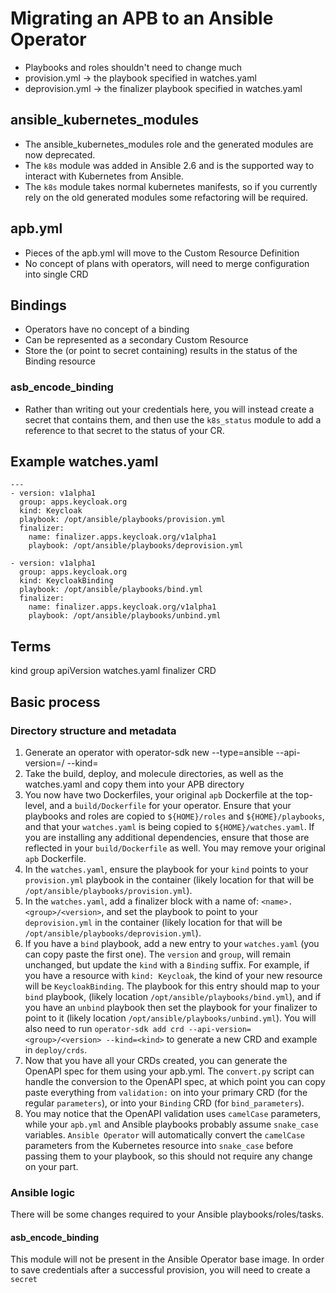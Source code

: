 # Migrating an APB to an Ansible Operator

* Playbooks and roles shouldn't need to change much
* provision.yml -> the playbook specified in watches.yaml
* deprovision.yml -> the finalizer playbook specified in watches.yaml

## ansible_kubernetes_modules
* The ansible_kubernetes_modules role and the generated modules are now deprecated.
* The `k8s` module was added in Ansible 2.6 and is the supported way to interact with Kubernetes from Ansible.
* The `k8s` module takes normal kubernetes manifests, so if you currently rely on the old generated modules some refactoring will be required.

## apb.yml
* Pieces of the apb.yml will move to the Custom Resource Definition
* No concept of plans with operators, will need to merge configuration into single CRD

## Bindings
* Operators have no concept of a binding
* Can be represented as a secondary Custom Resource
* Store the (or point to secret containing) results in the status of the <APP>Binding resource

### asb_encode_binding
* Rather than writing out your credentials here, you will instead create a secret that contains them, and then use the `k8s_status` module to add a reference to that secret to the status of your CR.

## Example watches.yaml

```
---
- version: v1alpha1
  group: apps.keycloak.org
  kind: Keycloak
  playbook: /opt/ansible/playbooks/provision.yml
  finalizer:
    name: finalizer.apps.keycloak.org/v1alpha1
    playbook: /opt/ansible/playbooks/deprovision.yml

- version: v1alpha1
  group: apps.keycloak.org
  kind: KeycloakBinding
  playbook: /opt/ansible/playbooks/bind.yml
  finalizer:
    name: finalizer.apps.keycloak.org/v1alpha1
    playbook: /opt/ansible/playbooks/unbind.yml
```

## Terms
kind
group
apiVersion
watches.yaml
finalizer
CRD


## Basic process
### Directory structure and metadata
1. Generate an operator with operator-sdk new <name> --type=ansible --api-version=<group>/<version> --kind=<kind>
1. Take the build, deploy, and molecule directories, as well as the watches.yaml and copy them into your APB directory
1. You now have two Dockerfiles, your original `apb` Dockerfile at the top-level, and a `build/Dockerfile` for your operator. Ensure that your playbooks and roles are copied to `${HOME}/roles` and `${HOME}/playbooks`, and that your `watches.yaml` is being copied to `${HOME}/watches.yaml`. If you are installing any additional dependencies, ensure that those are reflected in your `build/Dockerfile` as well. You may remove your original `apb` Dockerfile.
1. In the `watches.yaml`, ensure the playbook for your `kind` points to your `provision.yml` playbook in the container (likely location for that will be `/opt/ansible/playbooks/provision.yml`). 
1. In the `watches.yaml`, add a finalizer block with a name of: `<name>.<group>/<version>`, and set the playbook to point to your `deprovision.yml` in the container (likely location for that will be `/opt/ansible/playbooks/deprovision.yml`).
1. If you have a `bind` playbook, add a new entry to your `watches.yaml` (you can copy paste the first one). The `version` and `group`, will remain unchanged, but update the `kind` with a `Binding` suffix. For example, if you have a resource with `kind: Keycloak`, the kind of your new resource will be `KeycloakBinding`. The playbook for this entry should map to your `bind` playbook, (likely location `/opt/ansible/playbooks/bind.yml`), and if you have an `unbind` playbook then set the playbook for your finalizer to point to it (likely location `/opt/ansible/playbooks/unbind.yml`). You will also need to run `operator-sdk add crd --api-version=<group>/<version> --kind=<kind>` to generate a new CRD and example in `deploy/crds`.
1. Now that you have all your CRDs created, you can generate the OpenAPI spec for them using your apb.yml. The `convert.py` script can handle the conversion to the OpenAPI spec, at which point you can copy paste everything from `validation:` on into your primary CRD (for the regular `parameters`), or into your `Binding` CRD (for `bind_parameters`).
1. You may notice that the OpenAPI validation uses `camelCase` parameters, while your `apb.yml` and Ansible playbooks probably assume `snake_case` variables. `Ansible Operator` will automatically convert the `camelCase` parameters from the Kubernetes resource into `snake_case` before passing them to your playbook, so this should not require any change on your part.

### Ansible logic
There will be some changes required to your Ansible playbooks/roles/tasks.

#### asb_encode_binding
This module will not be present in the Ansible Operator base image. In order to save credentials after a successful provision, you will need to create a `secret`

